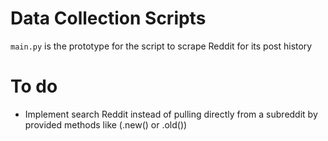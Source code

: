 # Data Collection Scripts
`main.py` is the prototype for the script to scrape Reddit for its post history

# To do
- Implement search Reddit instead of pulling directly from a subreddit by provided methods like (.new() or .old())
